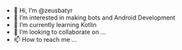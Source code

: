 - 👋 Hi, I’m @zeusbatyr
- 👀 I’m interested in making bots and Android Development  
- 🌱 I’m currently learning Kotlin
- 💞️ I’m looking to collaborate on ...
- 📫 How to reach me ...

<!---
zeusbatyr/zeusbatyr is a ✨ special ✨ repository because its `README.md` (this file) appears on your GitHub profile.
You can click the Preview link to take a look at your changes.
--->
